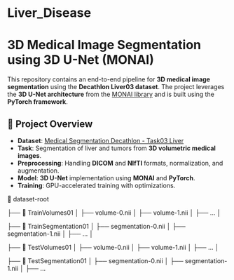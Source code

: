 # Liver_Disease

# 3D Medical Image Segmentation using 3D U-Net (MONAI)

This repository contains an end-to-end pipeline for **3D medical image segmentation** using the **Decathlon Liver03 dataset**. 
The project leverages the **3D U-Net architecture** from the [MONAI library](https://monai.io/) and is built using the **PyTorch framework**.

## 📌 Project Overview
- **Dataset**: [Medical Segmentation Decathlon - Task03 Liver](http://medicaldecathlon.com/)
- **Task**: Segmentation of liver and tumors from **3D volumetric medical images**.
- **Preprocessing**: Handling **DICOM** and **NIfTI** formats, normalization, and augmentation.
- **Model**: **3D U-Net** implementation using **MONAI** and **PyTorch**.
- **Training**: GPU-accelerated training with optimizations.



📂 dataset-root


 ├── 📂 TrainVolumes01
 │    ├── volume-0.nii
 │    ├── volume-1.nii
 │    ├── ...
 │

 
 ├── 📂 TrainSegmentation01
 │    ├── segmentation-0.nii
 │    ├── segmentation-1.nii
 │    ├── ...
 │

 
 ├── 📂 TestVolumes01
 │    ├── volume-0.nii
 │    ├── volume-1.nii
 │    ├── ...
 │

 
 ├── 📂 TestSegmentation01
 │    ├── segmentation-0.nii
 │    ├── segmentation-1.nii
 │    ├── ...
